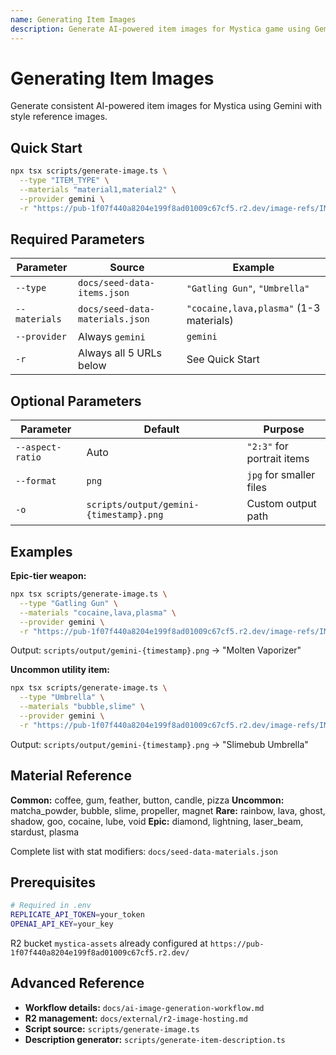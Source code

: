 ```yaml
---
name: Generating Item Images
description: Generate AI-powered item images for Mystica game using Gemini with R2-hosted reference images. Use when creating item assets, generating game art, or when user mentions "item image", "generate image", "Mystica items", or "game assets".
---
```


# Generating Item Images

Generate consistent AI-powered item images for Mystica using Gemini with style reference images.

## Quick Start

```bash
npx tsx scripts/generate-image.ts \
  --type "ITEM_TYPE" \
  --materials "material1,material2" \
  --provider gemini \
  -r "https://pub-1f07f440a8204e199f8ad01009c67cf5.r2.dev/image-refs/IMG_0821.png,https://pub-1f07f440a8204e199f8ad01009c67cf5.r2.dev/image-refs/IMG_2791.png,https://pub-1f07f440a8204e199f8ad01009c67cf5.r2.dev/image-refs/IMG_4317.png,https://pub-1f07f440a8204e199f8ad01009c67cf5.r2.dev/image-refs/IMG_5508.png,https://pub-1f07f440a8204e199f8ad01009c67cf5.r2.dev/image-refs/IMG_9455.png"
```

## Required Parameters

| Parameter | Source | Example |
|-----------|--------|---------|
| `--type` | `docs/seed-data-items.json` | `"Gatling Gun"`, `"Umbrella"` |
| `--materials` | `docs/seed-data-materials.json` | `"cocaine,lava,plasma"` (1-3 materials) |
| `--provider` | Always `gemini` | `gemini` |
| `-r` | Always all 5 URLs below | See Quick Start |

## Optional Parameters

| Parameter | Default | Purpose |
|-----------|---------|---------|
| `--aspect-ratio` | Auto | `"2:3"` for portrait items |
| `--format` | `png` | `jpg` for smaller files |
| `-o` | `scripts/output/gemini-{timestamp}.png` | Custom output path |

## Examples

**Epic-tier weapon:**
```bash
npx tsx scripts/generate-image.ts \
  --type "Gatling Gun" \
  --materials "cocaine,lava,plasma" \
  --provider gemini \
  -r "https://pub-1f07f440a8204e199f8ad01009c67cf5.r2.dev/image-refs/IMG_0821.png,https://pub-1f07f440a8204e199f8ad01009c67cf5.r2.dev/image-refs/IMG_2791.png,https://pub-1f07f440a8204e199f8ad01009c67cf5.r2.dev/image-refs/IMG_4317.png,https://pub-1f07f440a8204e199f8ad01009c67cf5.r2.dev/image-refs/IMG_5508.png,https://pub-1f07f440a8204e199f8ad01009c67cf5.r2.dev/image-refs/IMG_9455.png"
```
Output: `scripts/output/gemini-{timestamp}.png` → "Molten Vaporizer"

**Uncommon utility item:**
```bash
npx tsx scripts/generate-image.ts \
  --type "Umbrella" \
  --materials "bubble,slime" \
  --provider gemini \
  -r "https://pub-1f07f440a8204e199f8ad01009c67cf5.r2.dev/image-refs/IMG_0821.png,https://pub-1f07f440a8204e199f8ad01009c67cf5.r2.dev/image-refs/IMG_2791.png,https://pub-1f07f440a8204e199f8ad01009c67cf5.r2.dev/image-refs/IMG_4317.png,https://pub-1f07f440a8204e199f8ad01009c67cf5.r2.dev/image-refs/IMG_5508.png,https://pub-1f07f440a8204e199f8ad01009c67cf5.r2.dev/image-refs/IMG_9455.png"
```
Output: `scripts/output/gemini-{timestamp}.png` → "Slimebub Umbrella"

## Material Reference

**Common:** coffee, gum, feather, button, candle, pizza
**Uncommon:** matcha_powder, bubble, slime, propeller, magnet
**Rare:** rainbow, lava, ghost, shadow, goo, cocaine, lube, void
**Epic:** diamond, lightning, laser_beam, stardust, plasma

Complete list with stat modifiers: `docs/seed-data-materials.json`

## Prerequisites

```bash
# Required in .env
REPLICATE_API_TOKEN=your_token
OPENAI_API_KEY=your_key
```

R2 bucket `mystica-assets` already configured at `https://pub-1f07f440a8204e199f8ad01009c67cf5.r2.dev/`

## Advanced Reference

- **Workflow details:** `docs/ai-image-generation-workflow.md`
- **R2 management:** `docs/external/r2-image-hosting.md`
- **Script source:** `scripts/generate-image.ts`
- **Description generator:** `scripts/generate-item-description.ts`
